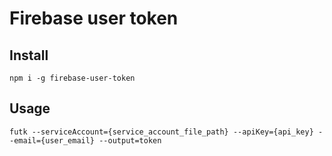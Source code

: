 # Firebase user token

## Install

```
npm i -g firebase-user-token
```

## Usage

```
futk --serviceAccount={service_account_file_path} --apiKey={api_key} --email={user_email} --output=token
```
